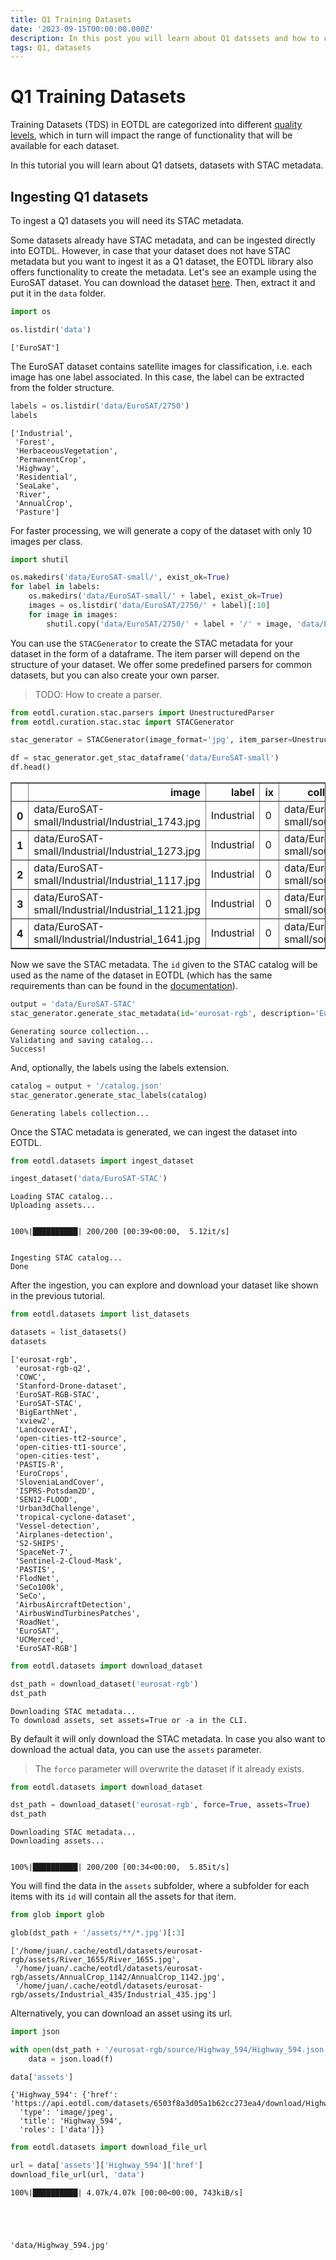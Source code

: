 ```yaml
---
title: Q1 Training Datasets
date: '2023-09-15T00:00:00.000Z'
description: In this post you will learn about Q1 datssets and how to create and ingest them in EOTDL.
tags: Q1, datasets
---
```


# Q1 Training Datasets

Training Datasets (TDS) in EOTDL are categorized into different [quality levels](https://eotdl.com/docs/datasets/quality), which in turn will impact the range of functionality that will be available for each dataset.

In this tutorial you will learn about Q1 datsets, datasets with STAC metadata. 

## Ingesting Q1 datasets

To ingest a Q1 datasets you will need its STAC metadata.


Some datasets already have STAC metadata, and can be ingested directly into EOTDL. However, in case that your dataset does not have STAC metadata but you want to ingest it as a Q1 dataset, the EOTDL library also offers functionality to create the metadata. Let's see an example using the EuroSAT dataset. You can download the dataset [here](https://www.eotdl.com/datasets/EuroSAT-RGB). Then, extract it and put it in the `data` folder.


```python
import os 

os.listdir('data')
```




    ['EuroSAT']



The EuroSAT dataset contains satellite images for classification, i.e. each image has one label associated. In this case, the label can be extracted from the folder structure.


```python
labels = os.listdir('data/EuroSAT/2750')
labels
```




    ['Industrial',
     'Forest',
     'HerbaceousVegetation',
     'PermanentCrop',
     'Highway',
     'Residential',
     'SeaLake',
     'River',
     'AnnualCrop',
     'Pasture']



For faster processing, we will generate a copy of the dataset with only 10 images per class.


```python
import shutil 

os.makedirs('data/EuroSAT-small/', exist_ok=True)
for label in labels:
    os.makedirs('data/EuroSAT-small/' + label, exist_ok=True)
    images = os.listdir('data/EuroSAT/2750/' + label)[:10]
    for image in images:
        shutil.copy('data/EuroSAT/2750/' + label + '/' + image, 'data/EuroSAT-small/' + label + '/' + image)
```

You can use the `STACGenerator` to create the STAC metadata for your dataset in the form of a dataframe. The item parser will depend on the structure of your dataset. We offer some predefined parsers for common datasets, but you can also create your own parser.

> TODO: How to create a parser.


```python
from eotdl.curation.stac.parsers import UnestructuredParser
from eotdl.curation.stac.stac import STACGenerator

stac_generator = STACGenerator(image_format='jpg', item_parser=UnestructuredParser)

df = stac_generator.get_stac_dataframe('data/EuroSAT-small')
df.head()

```




<div>
<style scoped>
    .dataframe tbody tr th:only-of-type {
        vertical-align: middle;
    }

    .dataframe tbody tr th {
        vertical-align: top;
    }

    .dataframe thead th {
        text-align: right;
    }
</style>
<table border="1" class="dataframe">
  <thead>
    <tr style="text-align: right;">
      <th></th>
      <th>image</th>
      <th>label</th>
      <th>ix</th>
      <th>collection</th>
      <th>extensions</th>
      <th>bands</th>
    </tr>
  </thead>
  <tbody>
    <tr>
      <th>0</th>
      <td>data/EuroSAT-small/Industrial/Industrial_1743.jpg</td>
      <td>Industrial</td>
      <td>0</td>
      <td>data/EuroSAT-small/source</td>
      <td>None</td>
      <td>None</td>
    </tr>
    <tr>
      <th>1</th>
      <td>data/EuroSAT-small/Industrial/Industrial_1273.jpg</td>
      <td>Industrial</td>
      <td>0</td>
      <td>data/EuroSAT-small/source</td>
      <td>None</td>
      <td>None</td>
    </tr>
    <tr>
      <th>2</th>
      <td>data/EuroSAT-small/Industrial/Industrial_1117.jpg</td>
      <td>Industrial</td>
      <td>0</td>
      <td>data/EuroSAT-small/source</td>
      <td>None</td>
      <td>None</td>
    </tr>
    <tr>
      <th>3</th>
      <td>data/EuroSAT-small/Industrial/Industrial_1121.jpg</td>
      <td>Industrial</td>
      <td>0</td>
      <td>data/EuroSAT-small/source</td>
      <td>None</td>
      <td>None</td>
    </tr>
    <tr>
      <th>4</th>
      <td>data/EuroSAT-small/Industrial/Industrial_1641.jpg</td>
      <td>Industrial</td>
      <td>0</td>
      <td>data/EuroSAT-small/source</td>
      <td>None</td>
      <td>None</td>
    </tr>
  </tbody>
</table>
</div>



Now we save the STAC metadata. The `id` given to the STAC catalog will be used as the name of the dataset in EOTDL (which has the same requirements than can be found in the [documentation](/docs/datasets/ingest)).


```python
output = 'data/EuroSAT-STAC'
stac_generator.generate_stac_metadata(id='eurosat-rgb', description='EuroSAT-RGB dataset', stac_dataframe=df, output_folder=output)
```

   


    Generating source collection...
    Validating and saving catalog...
    Success!


    


And, optionally, the labels using the labels extension.


```python
catalog = output + '/catalog.json'
stac_generator.generate_stac_labels(catalog)
```

    Generating labels collection...

Once the STAC metadata is generated, we can ingest the dataset into EOTDL.


```python
from eotdl.datasets import ingest_dataset

ingest_dataset('data/EuroSAT-STAC')
```

    Loading STAC catalog...
    Uploading assets...


    100%|██████████| 200/200 [00:39<00:00,  5.12it/s]


    Ingesting STAC catalog...
    Done



After the ingestion, you can explore and download your dataset like shown in the previous tutorial.


```python
from eotdl.datasets import list_datasets

datasets = list_datasets()
datasets
```




    ['eurosat-rgb',
     'eurosat-rgb-q2',
     'COWC',
     'Stanford-Drone-dataset',
     'EuroSAT-RGB-STAC',
     'EuroSAT-STAC',
     'BigEarthNet',
     'xview2',
     'LandcoverAI',
     'open-cities-tt2-source',
     'open-cities-tt1-source',
     'open-cities-test',
     'PASTIS-R',
     'EuroCrops',
     'SloveniaLandCover',
     'ISPRS-Potsdam2D',
     'SEN12-FLOOD',
     'Urban3dChallenge',
     'tropical-cyclone-dataset',
     'Vessel-detection',
     'Airplanes-detection',
     'S2-SHIPS',
     'SpaceNet-7',
     'Sentinel-2-Cloud-Mask',
     'PASTIS',
     'FlodNet',
     'SeCo100k',
     'SeCo',
     'AirbusAircraftDetection',
     'AirbusWindTurbinesPatches',
     'RoadNet',
     'EuroSAT',
     'UCMerced',
     'EuroSAT-RGB']




```python
from eotdl.datasets import download_dataset

dst_path = download_dataset('eurosat-rgb')
dst_path
```

    Downloading STAC metadata...
    To download assets, set assets=True or -a in the CLI.



By default it will only download the STAC metadata. In case you also want to download the actual data, you can use the `assets` parameter. 

> The `force` parameter will overwrite the dataset if it already exists.


```python
from eotdl.datasets import download_dataset

dst_path = download_dataset('eurosat-rgb', force=True, assets=True)
dst_path
```

    Downloading STAC metadata...
    Downloading assets...


    100%|██████████| 200/200 [00:34<00:00,  5.85it/s]




You will find the data in  the `assets` subfolder, where a subfolder for each items with its `id` will contain all the assets for that item.


```python
from glob import glob

glob(dst_path + '/assets/**/*.jpg')[:3]
```




    ['/home/juan/.cache/eotdl/datasets/eurosat-rgb/assets/River_1655/River_1655.jpg',
     '/home/juan/.cache/eotdl/datasets/eurosat-rgb/assets/AnnualCrop_1142/AnnualCrop_1142.jpg',
     '/home/juan/.cache/eotdl/datasets/eurosat-rgb/assets/Industrial_435/Industrial_435.jpg']



Alternatively, you can download an asset using its url.


```python
import json

with open(dst_path + '/eurosat-rgb/source/Highway_594/Highway_594.json', 'r') as f:
	data = json.load(f)

data['assets']
```




    {'Highway_594': {'href': 'https://api.eotdl.com/datasets/6503f8a3d05a1b62cc273ea4/download/Highway_594.jpg',
      'type': 'image/jpeg',
      'title': 'Highway_594',
      'roles': ['data']}}




```python
from eotdl.datasets import download_file_url

url = data['assets']['Highway_594']['href']
download_file_url(url, 'data')
```

    100%|██████████| 4.07k/4.07k [00:00<00:00, 743kiB/s]





    'data/Highway_594.jpg'


